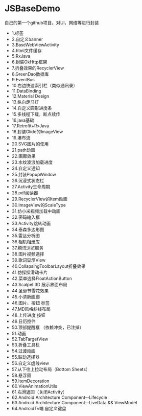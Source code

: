 # JSBaseDemo
自己的第一个github项目，对UI，网络等进行封装

- 1.标签
- 2.自定义banner
- 3.BaseWebViewActivity
- 4.html文件缓存
- 5.RxJava
- 6.封装OkHttp框架
- 7.折叠效果的RecyclerView
- 8.GreenDao数据库
- 9.EventBus
- 10.右边快速索引栏（类似通讯录）
- 11.DataBinding
- 12.Material Design
- 13.纵向走马灯
- 14.自定义圆形进度条
- 15.多线程下载，断点续传
- 16.java基础
- 17.Retrofit+RxJava
- 18.封装Glide的ImageView
- 19.瀑布流
- 20.SVG图片的使用
- 21.path动画
- 22.画廊效果
- 23.水纹波浪加载进度
- 24.自定义通知
- 25.封装PopupWindow
- 26.沉浸式状态栏
- 27.Activity生命周期
- 28.pdf阅读器
- 29.RecyclerView的Item动画
- 30.ImageView的ScaleType
- 31.仿小米视频加载中动画
- 32.密码输入框
- 33.Activity跳转动画
- 34.泰森多边形图
- 35.雷达分析图
- 36.相机相册库
- 37.腾讯浏览服务
- 38.图片视频选择
- 39.歌词显示View
- 40.CollapsingToolbarLayout折叠效果
- 41.仿探探滑动卡片
- 42.菜单选择FloatActionButton
- 43.Scalpel 3D 展示界面布局
- 44.圣诞节雪花效果
- 45.小清新画廊
- 46.图片、按钮  标签
- 47.MD风格斜线布局
- 48.上传进度 按钮
- 49.日历控件
- 50.顶部提醒框 （依赖冲突，已注掉）
- 51.动画
- 52.TabTargetView
- 53.折叠工具栏
- 54.过渡动画
- 55.联动选择器
- 56.自定义虚线view
- 57.从下往上拉动布局（Bottom Sheets）
- 58.悬浮窗
- 59.ItemDecoration
- 60.ViewAnimationUtils
- 61.右滑返回（关闭Activity）
- 62.Android Architecture Component--Lifecycle
- 63.Android Architecture Component--LiveData && ViewModel
- 64.AndroidTv端 自定义键盘
